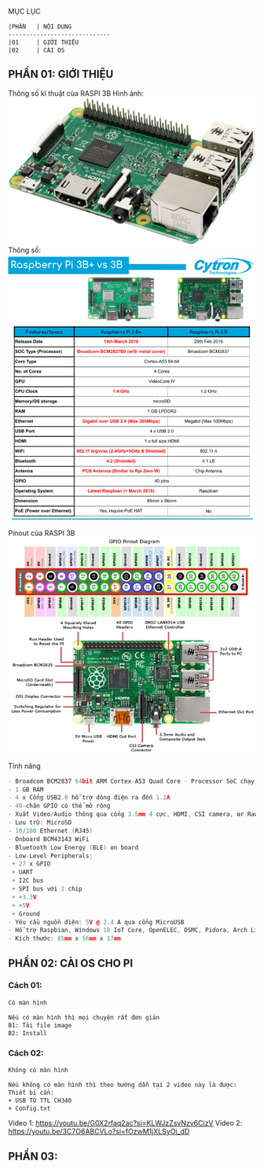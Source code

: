 MỤC LỤC
```
|PHẦN   | NỘI DUNG
-----------------------------
|01     | GIỚI THIỆU
|02     | CÀI OS
```


## PHẦN 01: GIỚI THIỆU

Thông số kĩ thuật của RASPI 3B
Hình ảnh:
![alt text](image.png)
Thông số:
![alt text](image-2.png)

Pinout của RASPI 3B
![alt text](image-1.png)

Tính năng
```cpp
- Broadcom BCM2837 64bit ARM Cortex-A53 Quad Core - Processor SoC chạy ở @ 1.2GHz
- 1 GB RAM
- 4 x Cổng USB2.0 hỗ trợ dòng điện ra đến 1.2A
- 40-chân GPIO có thể mở rộng
- Xuất Video/Audio thông qua cổng 3.5mm 4 cực, HDMI, CSI camera, or Raw LCD (DSI)
- Lưu trữ: MicroSD
- 10/100 Ethernet (RJ45)
- Onboard BCM43143 WiFi
- Bluetooth Low Energy (BLE) on board
- Low-Level Peripherals:
 + 27 x GPIO
 + UART
 + I2C bus
 + SPI bus với 2 chip
 + +3.3V
 + +5V
 + Ground
- Yêu cầu nguồn điện: 5V @ 2.4 A qua cổng MicroUSB
- Hỗ trợ Raspbian, Windows 10 IoT Core, OpenELEC, OSMC, Pidora, Arch Linux, RISC OS, và nhiều hơn thế nữa!
- Kích thước: 85mm x 56mm x 17mm
```

## PHẦN 02: CÀI OS CHO PI
### Cách 01:
```
Có màn hình
```
```
Nếu có màn hình thì mọi chuyện rất đơn giản
B1: Tải file image
B2: Install
```
### Cách 02:
```
Không có màn hình
```
```
Nếu không có màn hình thì theo hướng dẫn tại 2 video này là được:
Thiết bị cần:
+ USB TO TTL CH340
+ Config.txt
```
Video 1: https://youtu.be/G0X2rfaq2ac?si=KLWJzZsvNzv6CizV 
Video 2: https://youtu.be/3C7O6ABCVLo?si=fOzwM1jXLSyOi_dD 

## PHẦN 03: 